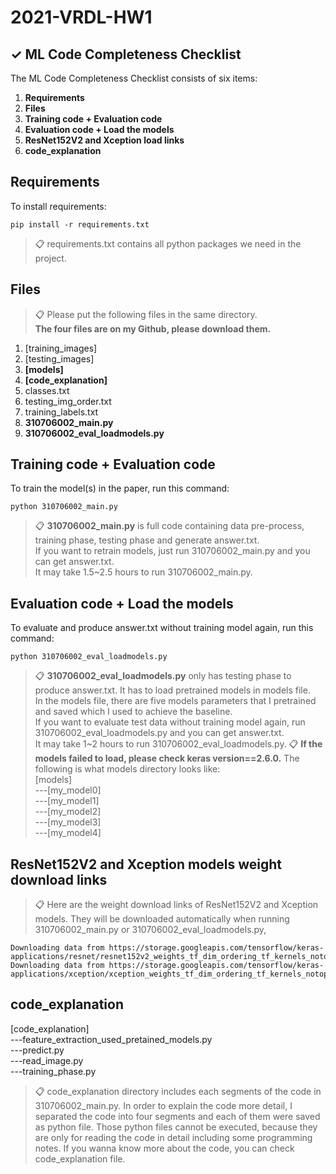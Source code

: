 # 2021-VRDL-HW1

## ✓ ML Code Completeness Checklist

The ML Code Completeness Checklist consists of six items:

1. **Requirements**
2. **Files** 
3. **Training code + Evaluation code** 
4. **Evaluation code + Load the models**
5. **ResNet152V2 and Xception load links**
6. **code_explanation**


## Requirements

To install requirements:

```setup
pip install -r requirements.txt
```

>📋  requirements.txt contains all python packages we need in the project.

## Files 

>📋  Please put the following files in the same directory.\
>    **The four files are on my Github, please download them.**
1. [training_images]
2. [testing_images]
3. **[models]**
4. **[code_explanation]**
5. classes.txt
6. testing_img_order.txt
7. training_labels.txt
8. **310706002_main.py**
9. **310706002_eval_loadmodels.py**

## Training code + Evaluation code

To train the model(s) in the paper, run this command:

```train
python 310706002_main.py
```
>📋  **310706002_main.py** is full code containing data pre-process, training phase, testing phase and generate answer.txt.\
>If you want to retrain models, just run 310706002_main.py and you can get answer.txt.\
It may take 1.5~2.5 hours to run 310706002_main.py.
    
## Evaluation code + Load the models 

To evaluate and produce answer.txt without training model again, run this command:

```eval
python 310706002_eval_loadmodels.py
```

>📋  **310706002_eval_loadmodels.py** only has testing phase to produce answer.txt. It has to load pretrained models in models file.\
In the models file, there are five models parameters that I pretrained and saved which I used to achieve the baseline.\
If you want to evaluate test data without training model again, run 310706002_eval_loadmodels.py and you can get answer.txt.\
It may take 1~2 hours to run 310706002_eval_loadmodels.py.
>📋  **If the models failed to load, please check keras version==2.6.0.**
The following is what models directory looks like:\
\[models]\
---[my_model0]\
---[my_model1]\
---[my_model2]\
---[my_model3]\
---[my_model4]
 
    
## ResNet152V2 and Xception models weight download links

>📋  Here are the weight download links of ResNet152V2 and Xception models. They will be downloaded automatically when running 310706002_main.py or 310706002_eval_loadmodels.py, 

```pretrained_models
Downloading data from https://storage.googleapis.com/tensorflow/keras-applications/resnet/resnet152v2_weights_tf_dim_ordering_tf_kernels_notop.h5
Downloading data from https://storage.googleapis.com/tensorflow/keras-applications/xception/xception_weights_tf_dim_ordering_tf_kernels_notop.h5
```
## code_explanation

[code_explanation]\
---feature_extraction_used_pretained_models.py\
---predict.py\
---read_image.py\
---training_phase.py

>📋  code_explanation directory includes each segments of the code in 310706002_main.py. 
In order to explain the code more detail, I separated the code into four segments and each of them were saved as python file.
Those python files cannot be executed, because they are only for reading the code in detail including some programming notes.
If you wanna know more about the code, you can check code_explanation file.
